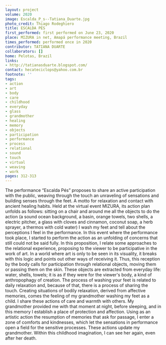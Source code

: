 ```yaml
---
layout: project
volume: 2020
image: Escalda_P_s--Tatiana_Duarte.jpg
photo_credit: Thiago Rodeghiero
title: ESCALDA PÉS
first_performed: first performed on June 23, 2020
place: MIZURA in net, Amapá performance meeting, Brazil
times_performed: performed once in 2020
contributor: TATIANA DUARTE
collaborators: []
home: Pelotas, Brazil
links:
- http://tatianasduarte.blogspot.com/
contact: hecateciclops@yahoo.com.br
footnote: ''
tags:
- action
- art
- body
- care
- childhood
- everyday
- glass
- grandmother
- healing
- memory
- objects
- participation
- performance
- process
- relational
- sound
- touch
- virtual
- weaving
- work
pages: 312-313
---
```


The performance “Escalda Pés” proposes to share an active participation with the public, weaving through the touch an unraveling of sensations and building senses through the feet. A motto for relaxation and contact with ancient healing habits. Held at the virtual event MIZURA, its action plan unfolds as follows: sitting on a chair and around me all the objects to do the action (a sound ocean background, a basin, orange towels, two shells, a electric pitcher, a glass with cloves and cinnamon, coconut soap, a herb sprayer, a thermos with cold water) I wash my feet and tell about the perceptions I feel in the performance. In this event where the performance took place, I started to perform the action as an unfolding of concerns that still could not be said fully. In this proposition, I relate some approaches to the relational experience, proposing to the viewer to be participative in the work of art. In a world where art is only to be seen in its visuality, it breaks with this logic and points out other ways of receiving it. Thus, this reception by the body calls for participation through relational objects, moving them or passing them on the skin. These objects are extracted from everyday life: water, shells, towels; it is as if they were for the viewer's body, a kind of anthropophagy of creation. The process of washing your feet is related to daily relaxation and, because of that, there is a process of sharing the touch. Creating situations of bodily relaxation, derived from affective memories, comes the feeling of my grandmother washing my feet as a child. I share these actions of care and warmth with others. My grandmother provided me with that moment at night, before sleeping, and in this memory I establish a place of protection and affection. Using as an artistic action the resumption of memories that ask for passage, I enter a zone of comforts and kindnesses, which let the sensations in performance open a field for the sensitive processes. These actions update my grandmother. Within this childhood imagination, I can see her again, even after her death.
